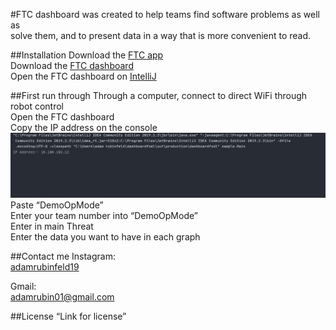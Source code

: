 #FTC dashboard
was created to help teams find software problems as well as  
solve them, and to present data in a way that is more convenient to read.


##Installation
Download the [FTC app]()  
Download the [FTC dashboard]()  
Open the FTC dashboard on [IntelliJ]()  


##First run through
Through a computer, connect to direct WiFi through robot control  
Open the FTC dashboard  
Copy the IP address on the console  
![image1](/images/image1.png)  
Paste “DemoOpMode”  
Enter your team number into “DemoOpMode”  
Enter in main Threat  
Enter the data you want to have in each graph  

##Contact me
Instagram:  
[adamrubinfeld19]()

Gmail:  
[adamrubin01@gmail.com]()


##License
“Link for license”

